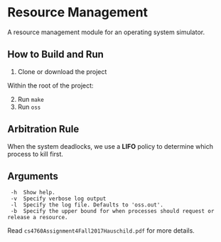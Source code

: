 # Resource Management
A resource management module for an operating system simulator.


## How to Build and Run
1. Clone or download the project

Within the root of the project:

2. Run `make`
3. Run `oss`

## Arbitration Rule
When the system deadlocks, we use a **LIFO** policy to determine which process to kill first.

## Arguments
```
 -h  Show help.
 -v  Specify verbose log output
 -l  Specify the log file. Defaults to 'oss.out'.
 -b  Specify the upper bound for when processes should request or release a resource.
 ```

Read `cs4760Assignment4Fall2017Hauschild.pdf` for more details.
